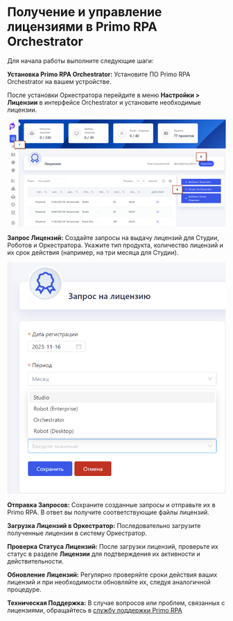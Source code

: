 # Получение и управление лицензиями в Primo RPA Orchestrator

Для начала работы выполните следующие шаги:

**Установка Primo RPA Orchestrator:** Установите ПО Primo RPA Orchestrator на вашем устройстве.

 После установки Оркестратора  перейдите в меню **Настройки > Лицензии** в интерфейсе Orchestrator и установите необходимые лицензии.
 

   ![](../.gitbook/assets1/poluchit_lic.png)
   

**Запрос Лицензий:** Создайте запросы на выдачу лицензий для Студии, Роботов и Оркестратора. Укажите тип продукта, количество лицензий и их срок действия (например, на три месяца для Студии).


   ![](../.gitbook/assets1/zapros_na.png)
   
   
**Отправка Запросов:** Сохраните созданные запросы и отправьте их в Primo RPA. В ответ вы получите соответствующие файлы лицензий.

**Загрузка Лицензий в Оркестратор:** Последовательно загрузите полученные лицензии в систему Оркестратор.

**Проверка Статуса Лицензий:** После загрузки лицензий, проверьте их статус в разделе **Лицензии** для подтверждения их активности и действительности.

**Обновление Лицензий:** Регулярно проверяйте сроки действия ваших лицензий и при необходимости обновляйте их, следуя аналогичной процедуре.

**Техническая Поддержка:** В случае вопросов или проблем, связанных с лицензиями, обращайтесь в [службу поддержки Primo RPA ](https://t.me/primo_RPA_chat)
